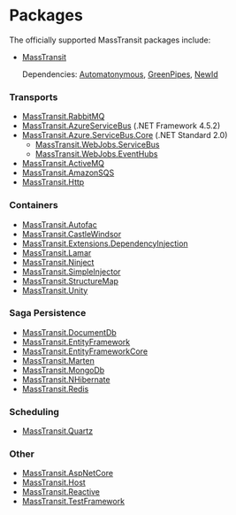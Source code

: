 # Packages

The officially supported MassTransit packages include:

* [MassTransit](https://nuget.org/packages/MassTransit/)

  Dependencies: [Automatonymous](https://nuget.org/packages/Automatonymous/), [GreenPipes](https://nuget.org/packages/GreenPipes/), [NewId](https://nuget.org/packages/NewId/)

### Transports

* [MassTransit.RabbitMQ](https://nuget.org/packages/MassTransit.RabbitMQ/)
* [MassTransit.AzureServiceBus](https://nuget.org/packages/MassTransit.AzureServiceBus/) (.NET Framework 4.5.2)
* [MassTransit.Azure.ServiceBus.Core](https://nuget.org/packages/MassTransit.Azure.ServiceBus.Core/) (.NET Standard 2.0)
  * [MassTransit.WebJobs.ServiceBus](https://nuget.org/packages/MassTransit.WebJobs.ServiceBus/)
  * [MassTransit.WebJobs.EventHubs](https://nuget.org/packages/MassTransit.WebJobs.EventHubs/)
* [MassTransit.ActiveMQ](https://nuget.org/packages/MassTransit.ActiveMQ/)
* [MassTransit.AmazonSQS](https://nuget.org/packages/MassTransit.AmazonSQS/)
* [MassTransit.Http](https://nuget.org/packages/MassTransit.Http/)

### Containers

* [MassTransit.Autofac](https://nuget.org/packages/MassTransit.Autofac/)
* [MassTransit.CastleWindsor](https://nuget.org/packages/MassTransit.CastleWindsor/)
* [MassTransit.Extensions.DependencyInjection](https://nuget.org/packages/MassTransit.Extensions.DependencyInjection/)
* [MassTransit.Lamar](https://nuget.org/packages/MassTransit.Lamar/)
* [MassTransit.Ninject](https://nuget.org/packages/MassTransit.Ninject/)
* [MassTransit.SimpleInjector](https://nuget.org/packages/MassTransit.SimpleInjector/)
* [MassTransit.StructureMap](https://nuget.org/packages/MassTransit.StructureMap/)
* [MassTransit.Unity](https://nuget.org/packages/MassTransit.Unity/)

### Saga Persistence

* [MassTransit.DocumentDb](https://nuget.org/packages/MassTransit.DocumentDb/)
* [MassTransit.EntityFramework](https://nuget.org/packages/MassTransit.EntityFramework/)
* [MassTransit.EntityFrameworkCore](https://nuget.org/packages/MassTransit.EntityFrameworkCore/)
* [MassTransit.Marten](https://nuget.org/packages/MassTransit.Marten/)
* [MassTransit.MongoDb](https://nuget.org/packages/MassTransit.MongoDb/)
* [MassTransit.NHibernate](https://nuget.org/packages/MassTransit.NHibernate/)
* [MassTransit.Redis](https://nuget.org/packages/MassTransit.Redis/)

### Scheduling

* [MassTransit.Quartz](https://nuget.org/packages/MassTransit.Quartz/)

### Other

* [MassTransit.AspNetCore](https://nuget.org/packages/MassTransit.AspNetCore/)
* [MassTransit.Host](https://nuget.org/packages/MassTransit.Host/)
* [MassTransit.Reactive](https://nuget.org/packages/MassTransit.Reactive/)
* [MassTransit.TestFramework](https://nuget.org/packages/MassTransit.TestFramework/)
